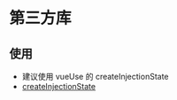 # 第三方库

## 使用

+ 建议使用 vueUse 的 createInjectionState
+ [createInjectionState](https://vueuse.org/shared/createInjectionState/)
